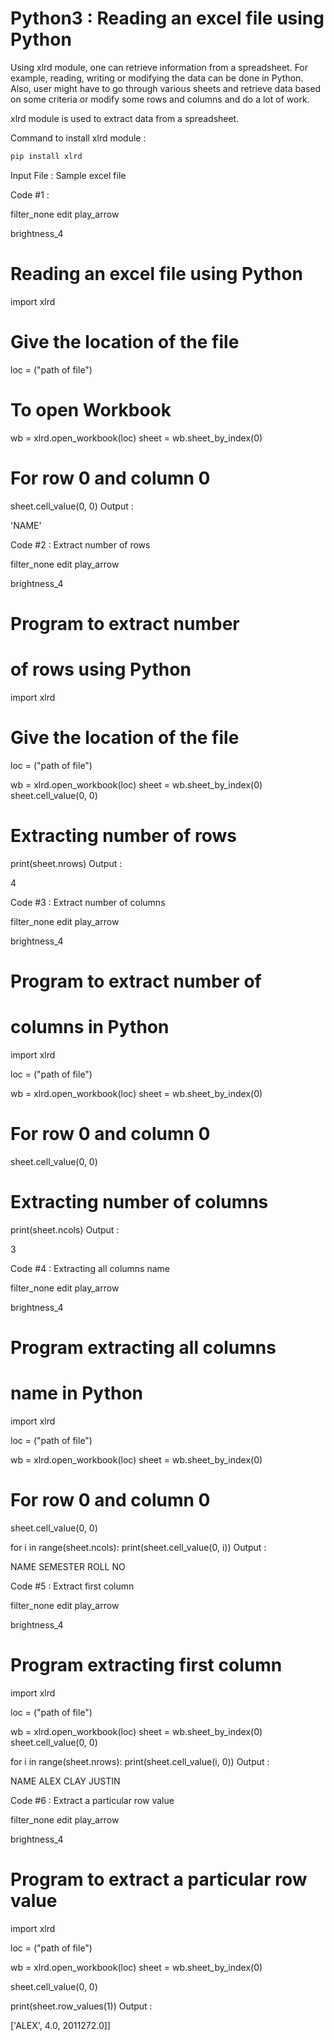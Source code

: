 # Python3 : Reading an excel file using Python

Using xlrd module, one can retrieve information from a spreadsheet. For example, reading, writing or modifying the data can be done in Python. Also, user might have to go through various sheets and retrieve data based on some criteria or modify some rows and columns and do a lot of work.

xlrd module is used to extract data from a spreadsheet.
 
Command to install xlrd module :

```python
pip install xlrd
```

Input File :
Sample excel file

Code #1 :

filter_none
edit
play_arrow

brightness_4
# Reading an excel file using Python 
import xlrd 
  
# Give the location of the file 
loc = ("path of file") 
  
# To open Workbook 
wb = xlrd.open_workbook(loc) 
sheet = wb.sheet_by_index(0) 
  
# For row 0 and column 0 
sheet.cell_value(0, 0) 
Output :

'NAME'
 
Code #2 : Extract number of rows

filter_none
edit
play_arrow

brightness_4
# Program to extract number 
# of rows using Python 
import xlrd 
  
# Give the location of the file 
loc = ("path of file") 
  
wb = xlrd.open_workbook(loc) 
sheet = wb.sheet_by_index(0) 
sheet.cell_value(0, 0) 
  
# Extracting number of rows 
print(sheet.nrows) 
Output :

4
 
Code #3 : Extract number of columns

filter_none
edit
play_arrow

brightness_4
# Program to extract number of 
# columns in Python 
import xlrd 
  
loc = ("path of file") 
  
wb = xlrd.open_workbook(loc) 
sheet = wb.sheet_by_index(0) 
  
# For row 0 and column 0 
sheet.cell_value(0, 0) 
  
# Extracting number of columns 
print(sheet.ncols) 
Output :

3
 
Code #4 : Extracting all columns name

filter_none
edit
play_arrow

brightness_4
# Program extracting all columns 
# name in Python 
import xlrd 
  
loc = ("path of file") 
  
wb = xlrd.open_workbook(loc) 
sheet = wb.sheet_by_index(0) 
  
# For row 0 and column 0 
sheet.cell_value(0, 0) 
  
for i in range(sheet.ncols): 
    print(sheet.cell_value(0, i)) 
Output :

NAME
SEMESTER
ROLL NO
 
Code #5 : Extract first column

filter_none
edit
play_arrow

brightness_4
# Program extracting first column 
import xlrd 
  
loc = ("path of file") 
  
wb = xlrd.open_workbook(loc) 
sheet = wb.sheet_by_index(0) 
sheet.cell_value(0, 0) 
  
for i in range(sheet.nrows): 
    print(sheet.cell_value(i, 0)) 
Output :

NAME
ALEX
CLAY
JUSTIN
 
Code #6 : Extract a particular row value

filter_none
edit
play_arrow

brightness_4
# Program to extract a particular row value 
import xlrd 
  
loc = ("path of file") 
  
wb = xlrd.open_workbook(loc) 
sheet = wb.sheet_by_index(0) 
  
sheet.cell_value(0, 0) 
  
print(sheet.row_values(1)) 
Output :

['ALEX', 4.0, 2011272.0]]
